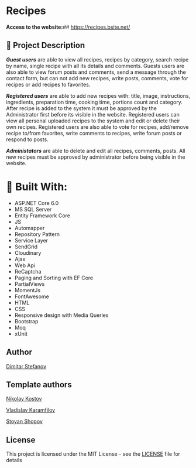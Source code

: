 # Recipes




**Access to the website:**## https://recipes.bsite.net/


## :pencil: Project Description 

**_Guest users_** are able to view all recipes, recipes by category, search recipe by name, single recipe with all its details and comments. Guests users are also able to view forum posts and comments, send a message through the contact form, but can not add new recipes, write posts, comments, vote for recipes or add recipes to favorites.

**_Registered users_** are able to add new recipes with: title, image, instructions, ingredients, preparation time, cooking time, portions count and category. After recipe is added to the system it must be approved by the Administrator first before its visible in the website. Registered users can view all personal uploaded recipes to the system and edit or delete their own recipes. Registered users are also able to vote for recipes, add/remove recipe to/from favorites, write comments to recipes, write forum posts or respond to posts.

**_Administators_** are able to delete and edit all recipes, comments, posts. All new recipes must be approved by administrator before being visible in the website.


# :hammer: Built With:
* ASP.NET Core 6.0
* MS SQL Server
* Entity Framework Core 
* JS
* Automapper
* Repository Pattern 
* Service Layer
* SendGrid
* Cloudinary
* Ajax
* Web Api
* ReCaptcha
* Paging and Sorting with EF Core
* PartialViews
* MomentJs
* FontAwesome
* HTML
* CSS
* Responsive design with Media Queries
* Bootstrap
* Moq
* xUnit

## Author

[Dimitar Stefanov](https://github.com/DimitarStefan0v)


## Template authors

[Nikolay Kostov](https://github.com/NikolayIT)

[Vladislav Karamfilov](https://github.com/vladislav-karamfilov)

[Stoyan Shopov](https://github.com/StoyanShopov)


## License

This project is licensed under the MIT License - see the [LICENSE](LICENSE) file for details
